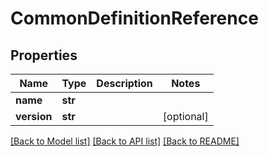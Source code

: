 # CommonDefinitionReference

## Properties
Name | Type | Description | Notes
------------ | ------------- | ------------- | -------------
**name** | **str** |  | 
**version** | **str** |  | [optional] 

[[Back to Model list]](../README.md#documentation-for-models) [[Back to API list]](../README.md#documentation-for-api-endpoints) [[Back to README]](../README.md)

